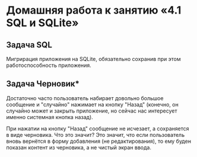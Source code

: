 # Домашняя работа к занятию «4.1 SQL и SQLite»

## Задача SQL

Мигрирация приложения на SQLite, обязательно сохранив при этом работоспособность приложения.

## Задача Черновик*

Достаточно часто пользователь набирает довольно большое сообщение и "случайно" нажимает на кнопку "Назад" (конечно, он случайно может и закрыть приложение, но сейчас нас интересует именно системная кнопка назад).

При нажатии на кнопку "Назад" сообщение не исчезает, а сохраняется в виде черновика. 
Что это значит? Это значит, что если пользователь вновь вернётся в форму добавления (не редактирования), то ему буден показан контент из черновика, а не чистый экран ввода.


